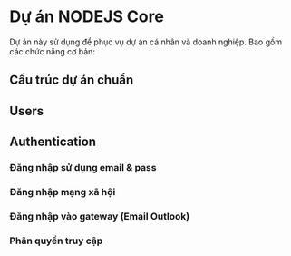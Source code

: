 # Dự án NODEJS Core

Dự án này sử dụng để phục vụ dự án cá nhân và doanh nghiệp. Bao gồm các chức năng cơ bản:
## Cấu trúc dự án chuẩn
## Users

## Authentication
### Đăng nhập sử dụng email & pass
### Đăng nhập mạng xã hội
### Đăng nhập vào gateway (Email Outlook)
### Phân quyền truy cập
